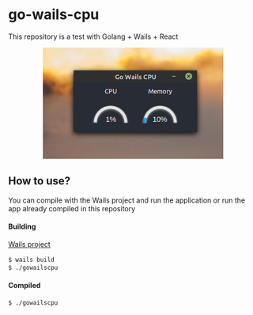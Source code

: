 # go-wails-cpu

This repository is a test with Golang + Wails + React

<p align="center">
  <img src="gowailscpu.png">
</p>

## How to use?

You can compile with the Wails project and run the application or run the app already compiled in this repository

#### Building

[Wails project](https://github.com/wailsapp/wails)

```
$ wails build
$ ./gowailscpu
```

#### Compiled
```
$ ./gowailscpu
```